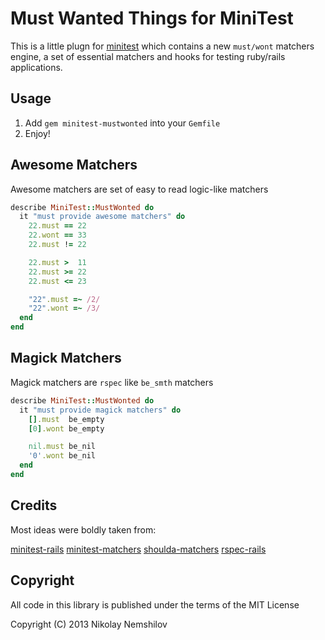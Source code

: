# Must Wanted Things for MiniTest

This is a little plugn for [minitest](https://github.com/seattlerb/minitest)
which contains a new `must/wont` matchers engine, a set of essential matchers
and hooks for testing ruby/rails applications.

## Usage

1) Add `gem minitest-mustwonted` into your `Gemfile`
2) Enjoy!


## Awesome Matchers

Awesome matchers are set of easy to read logic-like matchers

```ruby
describe MiniTest::MustWonted do
  it "must provide awesome matchers" do
    22.must == 22
    22.wont == 33
    22.must != 22

    22.must >  11
    22.must >= 22
    22.must <= 23

    "22".must =~ /2/
    "22".wont =~ /3/
  end
end
```

## Magick Matchers

Magick matchers are `rspec` like `be_smth` matchers

```ruby
describe MiniTest::MustWonted do
  it "must provide magick matchers" do
    [].must  be_empty
    [0].wont be_empty

    nil.must be_nil
    '0'.wont be_nil
  end
end
```




## Credits

Most ideas were boldly taken from:

[minitest-rails](https://github.com/blowmage/minitest-rails)
[minitest-matchers](https://github.com/zenspider/minitest-matchers)
[shoulda-matchers](https://github.com/thoughtbot/shoulda-matchers)
[rspec-rails](https://github.com/rspec/rspec-rails)


## Copyright

All code in this library is published under the terms of the MIT License

Copyright (C) 2013 Nikolay Nemshilov
